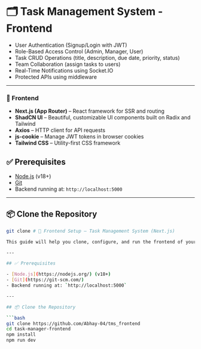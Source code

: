 # 🗂️ Task Management System - Frontend


- User Authentication (Signup/Login with JWT)
- Role-Based Access Control (Admin, Manager, User)
- Task CRUD Operations (title, description, due date, priority, status)
- Team Collaboration (assign tasks to users)
- Real-Time Notifications using Socket.IO
- Protected APIs using middleware

---

### 🧩 Frontend
- **Next.js (App Router)** – React framework for SSR and routing
- **ShadCN UI** – Beautiful, customizable UI components built on Radix and Tailwind
- **Axios** – HTTP client for API requests
- **js-cookie** – Manage JWT tokens in browser cookies
- **Tailwind CSS** – Utility-first CSS framework




## ✅ Prerequisites

- [Node.js](https://nodejs.org/) (v18+)
- [Git](https://git-scm.com/)
- Backend running at: `http://localhost:5000`

---

## 📦 Clone the Repository

```bash
git clone # 🎨 Frontend Setup — Task Management System (Next.js)

This guide will help you clone, configure, and run the frontend of your Task Management System using **Next.js App Router**, **ShadCN UI**, and **JWT cookie-based auth**.

---

## ✅ Prerequisites

- [Node.js](https://nodejs.org/) (v18+)
- [Git](https://git-scm.com/)
- Backend running at: `http://localhost:5000`

---

## 📦 Clone the Repository

```bash
git clone https://github.com/Abhay-04/tms_frontend
cd task-manager-frontend
npm install
npm run dev


